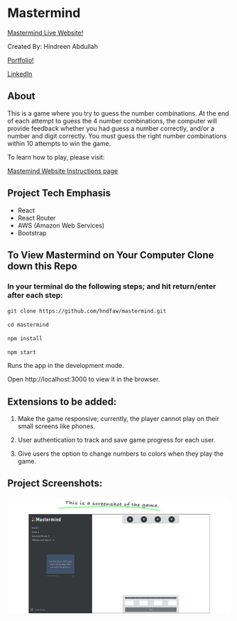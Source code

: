 # Mastermind

[Mastermind Live Website!](https://master.d3bmjn4idj74od.amplifyapp.com/)


Created By: Hindreen Abdullah

[Portfolio!](https://www.hindreen.net/)

[LinkedIn](https://www.linkedin.com/in/hndfaw/)

## About

This is a game where you try to guess the number combinations. At the end of each attempt to guess the 4 number combinations, the computer will provide feedback whether you had guess a number correctly, and/or a number and digit correctly. You must guess the right number combinations within 10 attempts to win the game.

To learn how to play, please visit:

[Mastemind Website Instructions page](https://master.d3bmjn4idj74od.amplifyapp.com/instructions)


## Project Tech Emphasis

- React
- React Router
- AWS (Amazon Web Services)
- Bootstrap

## To View Mastermind on Your Computer Clone down this Repo

###  In your terminal do the following steps; and hit return/enter after each step:

`git clone https://github.com/hndfaw/mastermind.git`

`cd mastermind`

`npm install`

`npm start`

Runs the app in the development mode.

Open http://localhost:3000 to view it in the browser.


## Extensions to be added:

1. Make the game responsive; currently, the player cannot play on their small screens like phones.

2. User authentication to track and save game progress for each user.

3. Give users the option to change numbers to colors when they play the game.

## Project Screenshots:

<img alt="Game Page" src="./src/assets/images/01-main.jpg">
